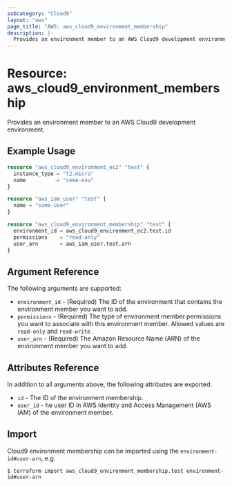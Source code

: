 ```yaml
---
subcategory: "Cloud9"
layout: "aws"
page_title: "AWS: aws_cloud9_environment_membership"
description: |-
  Provides an environment member to an AWS Cloud9 development environment.
---
```


# Resource: aws_cloud9_environment_membership

Provides an environment member to an AWS Cloud9 development environment.

## Example Usage

```terraform
resource "aws_cloud9_environment_ec2" "test" {
  instance_type = "t2.micro"
  name          = "some-env"
}

resource "aws_iam_user" "test" {
  name = "some-user"
}

resource "aws_cloud9_environment_membership" "test" {
  environment_id = aws_cloud9_environment_ec2.test.id
  permissions    = "read-only"
  user_arn       = aws_iam_user.test.arn
}
```

## Argument Reference

The following arguments are supported:

* `environment_id` - (Required) The ID of the environment that contains the environment member you want to add.
* `permissions` - (Required) The type of environment member permissions you want to associate with this environment member. Allowed values are `read-only` and `read-write` .
* `user_arn` - (Required) The Amazon Resource Name (ARN) of the environment member you want to add.

## Attributes Reference

In addition to all arguments above, the following attributes are exported:

* `id` - The ID of the environment membership.
* `user_id` - he user ID in AWS Identity and Access Management (AWS IAM) of the environment member.

## Import

Cloud9 environment membership can be imported using the `environment-id#user-arn`, e.g.

```
$ terraform import aws_cloud9_environment_membership.test environment-id#user-arn
```
